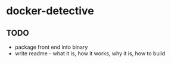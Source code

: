 # docker-detective

## TODO
* package front end into binary
* write readme - what it is, how it works, why it is, how to build
